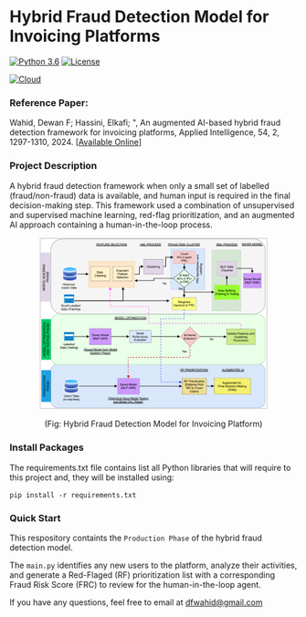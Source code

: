 # Hybrid Fraud Detection Model for Invoicing Platforms

[![Python 3.6](https://img.shields.io/badge/python-3.6-blue.svg)](https://www.python.org/downloads/release/python-360/) 
[![License](https://img.shields.io/badge/License-Apache_2.0-blue.svg)](https://opensource.org/licenses/Apache-2.0)

[![Cloud](https://img.shields.io/badge/Google_Cloud-4285F4?style=for-the-badge&logo=google-cloud&logoColor=white)](https://cloud.google.com/)


### Reference Paper: 

Wahid, Dewan F; Hassini, Elkafi; ", An augmented AI-based hybrid fraud detection framework for invoicing platforms, Applied Intelligence, 54, 2, 1297-1310, 2024. [[Available Online](https://link.springer.com/article/10.1007/s10489-023-05223-x)]


### Project Description
A hybrid fraud detection framework when only a small set of labelled (fraud/non-fraud) data is available, and human input is required in the final decision-making step. This framework used a combination of unsupervised and supervised machine learning, red-flag prioritization, and an augmented AI approach containing a human-in-the-loop process.

<p align="center"><img src="fig/fraud_process.png" width="400"> </p> 
<p align="center"> (Fig: Hybrid Fraud Detection Model for Invoicing Platform) </p>  

### Install Packages 
The requirements.txt file contains list all Python libraries that will require to this project and, they will be installed using:

```
pip install -r requirements.txt
```


### Quick Start

This respository containts the `Production Phase` of the hybrid fraud detection model.

The `main.py` identifies any new users to the platform, analyze their activities, and generate a Red-Flaged (RF) prioritization list with a corresponding Fraud Risk Score (FRC) to review for the human-in-the-loop agent. 



If you have any questions, feel free to email at dfwahid@gmail.com 
